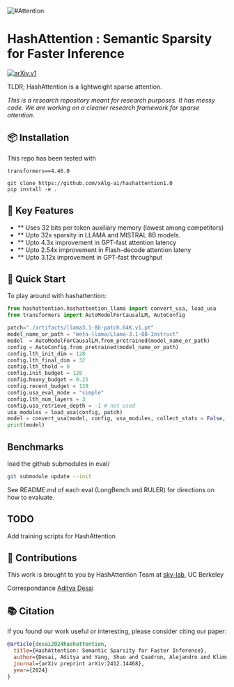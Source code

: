 ![#Attention](https://github.com/xAlg-ai/hashattention1.0/blob/main/images/logo2.png?raw=true)
# HashAttention : Semantic Sparsity for Faster Inference
[![arXiv.v1](https://img.shields.io/badge/arxiv.v1-2412.14468-B31B1B.svg)](https://arxiv.org/abs/2412.14468)

TLDR; HashAttention is a lightweight sparse attention.

<i>This is a research repository meant for research purposes. It has messy code. We are working on a cleaner research framework for sparse attention. </i>


## 📦 Installation

This repo has been tested with
```
transformers==4.46.0
```
```
git clone https://github.com/xAlg-ai/hashattention1.0
pip install -e .
```

## 🔧 Key Features

- ** Uses 32 bits per token auxiliary memory (lowest among competitors)
- ** Upto 32x sparsity in LLAMA and MISTRAL 8B models.
- ** Upto 4.3x improvement in GPT-fast attention latency
- ** Upto 2.54x improvement in Flash-decode attention lateny
- ** Upto 3.12x improvement in GPT-fast throughput



## 🚀 Quick Start

To play around with hashattention:

```python
from hashattention.hashattention_llama import convert_usa, load_usa
from transformers import AutoModelForCausalLM, AutoConfig

patch="./artifacts/llama3.1-8b-patch.64K.v1.pt"
model_name_or_path = "meta-llama/Llama-3.1-8B-Instruct"
model  = AutoModelForCausalLM.from_pretrained(model_name_or_path)
config = AutoConfig.from_pretrained(model_name_or_path)
config.lth_init_dim = 128
config.lth_final_dim = 32
config.lth_thold = 0
config.init_budget = 128
config.heavy_budget = 0.25
config.recent_budget = 128
config.usa_eval_mode = "simple"
config.lth_num_layers = 3
config.usa_retrieve_depth = -1 # not used
usa_modules = load_usa(config, patch)
model = convert_usa(model, config, usa_modules, collect_stats = False, train_usa=False)
print(model)
```
## Benchmarks
load the github submodules in eval/

```bash
git submodule update --init
```
See README.md of each eval (LongBench and RULER) for directions on how to evaluate.


## TODO
Add training scripts for HashAttention

## 🧠 Contributions

This work is brought to you by HashAttention Team at [sky-lab](https://sky.cs.berkeley.edu/), UC Berkeley

Correspondance [Aditya Desai](https://apd10.github.io/)

## 📚 Citation

If you found our work useful or interesting, please consider citing our paper:

```bibtex
@article{desai2024hashattention,
  title={HashAttention: Semantic Sparsity for Faster Inference},
  author={Desai, Aditya and Yang, Shuo and Cuadron, Alejandro and Klimovic, Ana and Zaharia, Matei and Gonzalez, Joseph E and Stoica, Ion},
  journal={arXiv preprint arXiv:2412.14468},
  year={2024}
}
```

